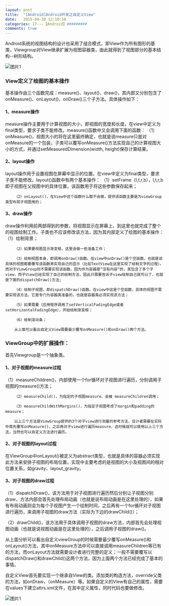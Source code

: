 ```yaml
---
layout: post
title:  "[Android]Android开发之自定义View"
date:   2015-04-30 12:10:10
categories: 17---【Android】#########
comments: true
---
```

Android系统的视图结构的设计也采用了组合模式，即View作为所有图形的基类，Viewgroup对View继承扩展为视图容器类，由此就得到了视图部分的基本结构--树形结构。

![图片1](http://owk5gjdrg.bkt.clouddn.com/0004Android%E5%BC%80%E5%8F%91%E4%B9%8B%E8%87%AA%E5%AE%9A%E4%B9%89View.png)

### View定义了绘图的基本操作

基本操作由三个函数完成：measure()、layout()、draw()，其内部又分别包含了onMeasure()、onLayout()、onDraw()三个子方法。具体操作如下：
#### 1、measure操作
measure操作主要用于计算视图的大小，即视图的宽度和长度。在view中定义为final类型，要求子类不能修改。measure()函数中又会调用下面的函数：
		（1）onMeasure()，视图大小的将在这里最终确定，也就是说measure只是对onMeasure的一个包装，子类可以覆写onMeasure()方法实现自己的计算视图大小的方式，并通过setMeasuredDimension(width, height)保存计算结果。
#### 2、layout操作
layout操作用于设置视图在屏幕中显示的位置。在view中定义为final类型，要求子类不能修改。layout()函数中有两个基本操作：
		（1）setFrame（l,t,r,b），l,t,r,b即子视图在父视图中的具体位置，该函数用于将这些参数保存起来；
		
		（2）onLayout()，在View中这个函数什么都不会做，提供该函数主要是为viewGroup类型布局子视图用的；
#### 3、draw操作
draw操作利用前两部得到的参数，将视图显示在屏幕上，到这里也就完成了整个的视图绘制工作。子类也不应该修改该方法，因为其内部定义了绘图的基本操作：
		（1）绘制背景；
		
		（2）如果要视图显示渐变框，这里会做一些准备工作；
		
		（3）绘制视图本身，即调用onDraw()函数。在view中onDraw()是个空函数，也就是说具体的视图都要覆写该函数来实现自己的显示（比如TextView在这里实现了绘制文字的过程）。而对于ViewGroup则不需要实现该函数，因为作为容器是“没有内容“的，其包含了多个子view，而子View已经实现了自己的绘制方法，因此只需要告诉子view绘制自己就可以了，也就是下面的dispatchDraw()方法;
		
		（4）绘制子视图，即dispatchDraw()函数。在view中这是个空函数，具体的视图不需要实现该方法，它是专门为容器类准备的，也就是容器类必须实现该方法；
		
		（5）如果需要（应用程序调用了setVerticalFadingEdge或者setHorizontalFadingEdge），开始绘制渐变框；
		
		（6）绘制滚动条；
		
		从上面可以看出自定义View需要最少覆写onMeasure()和onDraw()两个方法。
	  
### ViewGroup中的扩展操作：
首先Viewgroup是一个抽象类。
#### 1、对子视图的measure过程
（1）measureChildren()，内部使用一个for循环对子视图进行遍历，分别调用子视图的measure()方法；
		
		（2）measureChild()，为指定的子视图measure，会被 measureChildren调用；
		
		（3）measureChildWithMargins()，为指定子视图考虑了margin和padding的measure；
		
		以上三个方法是ViewGroup提供的3个对子view进行测量的参考方法，设计者需要在实际中首先覆写onMeasure()，之后再对子view进行遍历measure，这时候就可以使用以上三个方法，当然也可以自定义方法进行遍历。
#### 2、对子视图的layout过程
在ViewGroup中onLayout()被定义为abstract类型，也就是具体的容器必须实现此方法来安排子视图的布局位置，实现中主要考虑的是视图的大小及视图间的相对位置关系，如gravity、layout_gravity。
#### 3、对子视图的draw过程
（1）dispatchDraw()，该方法用于对子视图进行遍历然后分别让子视图分别draw，方法内部会首先处理布局动画（也就是说布局动画是在这里处理的），如果有布局动画则会为每个子视图产生一个绘制时间，之后再有一个for循环对子视图进行遍历，来调用子视图的draw方法（实际为下边的drawChild()）；

（2）drawChild()，该方法用于具体调用子视图的draw方法，内部首先会处理视图动画（也就是说视图动画是在这里处理的），之后调用子视图的draw()。

从上面分析可以看出自定义viewGroup的时候需要最少覆写onMeasure()和onLayout()方法，其中onMeasure方法中可以直接调用measureChildren等已有的方法，而onLayout方法就需要设计者进行完整的定义；一般不需要覆写以dispatchDraw()和drawChild()这两个方法，因为上面两个方法已经完成了基本的事情。

自定义View首先要实现一个继承自View的类。添加类的构造方法，override父类的方法，如onDraw，（onMeasure）等。如果自定义的View有自己的属性，需要在values下建立attrs.xml文件，在其中定义属性，同时代码也要做修改。

![图片1](http://owk5gjdrg.bkt.clouddn.com/0005Android%E5%BC%80%E5%8F%91%E4%B9%8B%E8%87%AA%E5%AE%9A%E4%B9%89View.png)